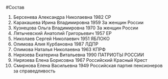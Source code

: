 #Состав
1. Берсенева Александра Николаевна 1982 СР
2. Каракашева Ирина Владимировна 1959 За женщин России
3. Кузнецова Ольга Владимировна 1970 За женщин России
4. Лятычевский Анатолий Григорьевич 1957 ЕР
5. Николаев Сергей Николаевич 1951 ЯБЛОКО
6. Олимова Алия Курбановна 1987 ЛДПР
7. Олимова Наталья Николаевна 1963 КПРФ
8. Нирязева Екатерина Витальевна 1990 ПАТРИОТЫ РОССИИ
9. Нирязева Елена Борисовна 1967 Российский Красный Крест
10. Смирнова Елена Васильевна 1949 Российская партия пенсионеров за справедливость
